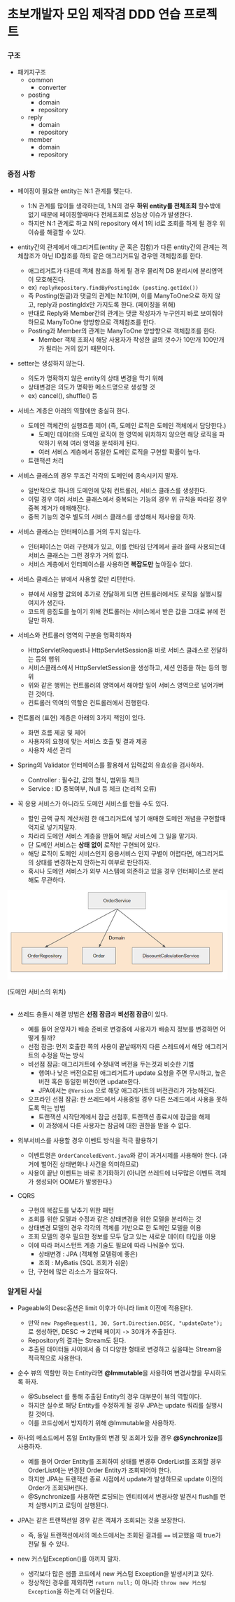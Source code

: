 # 초보개발자 모임 제작겸 DDD 연습 프로젝트
### 구조
* 패키지구조
  - common
    - converter
  - posting
    - domain
    - repository
  - reply
    - domain
    - repository
  - member
    - domain
    - repository


### 중점 사항
* 페이징이 필요한 entity는 N:1 관계를 맺는다.
  - 1:N 관계를 많이들 생각하는데, 1:N의 경우 **하위 entity를 전체조회** 할수밖에 없기 때문에 페이징할때마다 전체조회로 성능상 이슈가 발생한다.
  - 하지만 N:1 관계로 하고 N의 repository 에서 1의 id로 조회를 하게 될 경우 위 이슈를 해결할 수 있다.

* entity간의 관계에서 애그리거트(entity 군 혹은 집합)가 다른 entity간의 관계는 객체참조가 아닌 ID참조를 하되 같은 애그리거트일 경우엔 객체참조를 한다.
  - 애그리거트가 다른데 객체 참조를 하게 될 경우 물리적 DB 분리시에 분리영역이 모호해진다. 
  - ex) ```replyRepository.findByPostingIdx (posting.getIdx())``` 
  - 즉 Posting(원글)과 댓글의 관계는 N:1이며, 이를 ManyToOne으로 하지 않고, reply과 postingIdx만 가지도록 한다. (페이징을 위해)
  - 반대로 Reply와 Member간의 관계는 댓글 작성자가 누구인지 바로 보여줘야 하므로 ManyToOne 양방향으로 객체참조를 한다.
  - Posting과 Member의 관계는 ManyToOne 양방향으로 객체참조를 한다.
    - Member 객체 조회시 해당 사용자가 작성한 글의 갯수가 10만개 100만개가 될리는 거의 없기 때문이다.
    
* setter는 생성하지 않는다.
  - 의도가 명확하지 않은 entity의 상태 변경을 막기 위해
  - 상태변경은 의도가 명확한 메소드명으로 생성할 것
  - ex) cancel(), shuffle() 등

* 서비스 계층은 아래의 역할에만 충실히 한다.
  - 도메인 객체간의 실행흐름 제어 (즉, 도메인 로직은 도메인 객체에서 담당한다.)
    - 도메인 데이터와 도메인 로직이 한 영역에 위치하지 않으면 해당 로직을 파악하기 위해 여러 영역을 분석하게 된다.
    - 여러 서비스 계층에서 동일한 도메인 로직을 구현할 확률이 높다.
  - 트랜잭션 처리

* 서비스 클래스의 경우 무조건 각각의 도메인에 종속시키지 말자.
  - 일반적으로 하나의 도메인에 맞춰 컨트롤러, 서비스 클래스를 생성한다.
  - 이럴 경우 여러 서비스 클래스에서 중복되는 기능의 경우 위 규칙을 따라갈 경우 중복 제거가 애매해진다.
  - 중복 기능의 경우 별도의 서비스 클래스를 생성해서 재사용을 하자.

* 서비스 클래스는 인터페이스를 거의 두지 않는다.
  - 인터페이스는 여러 구현체가 있고, 이를 런타임 단계에서 골라 쓸때 사용되는데 서비스 클래스는 그런 경우가 거의 없다.
  - 서비스 계층에서 인터페이스를 사용하면 **복잡도만** 높아질수 있다.

* 서비스 클래스는 뷰에서 사용할 값만 리턴한다.
  - 뷰에서 사용할 값외에 추가로 전달하게 되면 컨트롤러에서도 로직을 실행시킬 여지가 생긴다.
  - 코드의 응집도를 높이기 위해 컨트롤러는 서비스에서 받은 값을 그대로 뷰에 전달만 하자.

* 서비스와 컨트롤러 영역의 구분을 명확히하자  
  - HttpServletRequest나 HttpServletSession을 바로 서비스 클래스로 전달하는 등의 행위
  - 서비스클래스에서 HttpServletSession을 생성하고, 세션 인증을 하는 등의 행위
  - 위와 같은 행위는 컨트롤러의 영역에서 해야할 일이 서비스 영역으로 넘어가버린 것이다.
  - 컨트롤러 역여의 역할은 컨트롤러에서 진행한다.

* 컨트롤러 (표현) 계층은 아래의 3가지 책임이 있다.
  - 화면 흐름 제공 및 제어
  - 사용자의 요청에 맞는 서비스 호출 및 결과 제공
  - 사용자 세션 관리

* Spring의 Validator 인터페이스를 활용해서 입력값의 유효성을 검사하자.
  - Controller : 필수값, 값의 형식, 범위등 체크 
  - Service : ID 중복여부, Null 등 체크 (논리적 오류)

* 꼭 응용 서비스가 아니라도 도메인 서비스를 만들 수도 있다.
  - 할인 금액 규칙 계산처럼 한 애그리거트에 넣기 애매한 도메인 개념을 구현할때 억지로 넣기지말자.
  - 차라리 도메인 서비스 계층을 만들어 해당 서비스에 그 일을 맡기자.
  - 단 도메인 서비스는 **상태 없이** 로직만 구현되어 있다.
  - 해당 로직이 도메인 서비스인지 응용서비스 인지 구별이 어렵다면, 애그리거트의 상태를 변경하는지 안하는지 여부로 판단하자.
  - 혹시나 도메인 서비스가 외부 시스템에 의존하고 있을 경우 인터페이스로 분리해도 무관하다.
  
![도메인서비스](./images/도메인서비스.png)

(도메인 서비스의 위치) <br/> <br/>

* 쓰레드 충돌시 해결 방법은 **선점 잠금**과 **비선점 잠금**이 있다.
  - 예를 들어 운영자가 배송 준비로 변경중에 사용자가 배송지 정보를 변경하면 어떻게 될까?
  - 선점 잠금: 먼저 호출한 쪽의 사용이 끝날때까지 다른 스레드에서 해당 애그리거트의 수정을 막는 방식
  - 비선점 잠금: 애그리거트에 수정내역 버전을 두는것과 비슷한 기법
    - 행여나 낮은 버전으로된 애그리거트가 update 요청을 주면 무시하고, 높은버전 혹은 동일한 버전이면 update한다.
    - JPA에서는 ```@Version``` 으로 해당 애그리거트의 버전관리가 가능해진다.
  - 오프라인 선점 잠금: 한 쓰레드에서 사용중일 경우 다른 쓰레드에서 사용을 못하도록 막는 방법
    - 트랜잭션 시작단계에서 잠금 선점후, 트랜잭션 종료시에 잠금을 해제
    - 이 과정에서 다른 사용자는 잠금에 대한 권한을 받을 수 없다.
    
* 외부서비스를 사용할 경우 이벤트 방식을 적극 활용하기
  - 이벤트명은 ```OrderCanceledEvent.java```와 같이 과거시제를 사용해야 한다. (과거에 벌어진 상태변화나 사건을 의미하므로) 
  - 사용이 끝난 이벤트는 바로 초기화하기 (아니면 쓰레드에 너무많은 이벤트 객체가 생성되어 OOME가 발생한다.)

* CQRS 
  - 구현의 복잡도를 낮추기 위한 패턴
  - 조회를 위한 모델과 수정과 같은 상태변경을 위한 모델을 분리하는 것
  - 상태변경 모델의 경우 각각의 객체를 기반으로 한 도메인 모델을 이용
  - 조회 모델의 경우 필요한 정보를 모두 담고 있는 새로운 데이터 타입을 이용
  - 이에 따라 퍼시스턴트 계층 기술도 필요에 따라 나눠쓸수 있다.
    - 상태변경 : JPA (객체형 모델링에 좋은)
    - 조회 : MyBatis (SQL 조회가 쉬운)
  - 단, 구현에 많은 리소스가 필요하다.
  
  
### 알게된 사실
* Pageable의 Desc옵션은 limit 이후가 아니라 limit 이전에 적용된다.
  - 만약 ```new PageRequest(1, 30, Sort.Direction.DESC, "updateDate");``` 로 생성하면, DESC -> 2번째 페이지 -> 30개가 추출된다.
  - Repository의 결과는 Stream도 된다.
  - 추출된 데이터들 사이에서 좀 더 다양한 형태로 변경하고 싶을때는 Stream을 적극적으로 사용한다.

* 순수 뷰의 역할만 하는 Entity라면 **@Immutable**을 사용하여 변경사항을 무시하도록 하자.
  - @Subselect 를 통해 추출된 Entity의 경우 대부분이 뷰의 역할이다.
  - 하지만 실수로 해당 Entity를 수정하게 될 경우 JPA는 update 쿼리를 실행시킬 것이다.
  - 이를 코드상에서 방지하기 위해 @Immutable을 사용하자.

* 하나의 메소드에서 동일 Entity들의 변경 및 조회가 있을 경우 **@Synchronize**를 사용하자.
  - 예를 들어 Order Entity를 조회하여 상태를 변경후 OrderList를 조회할 경우 OrderList에는 변경된 Order Entity가 조회되어야 한다.
  - 하지만 JPA는 트랜잭션 종료 시점에서 update가 발생하므로 update 이전의 Order가 조회되버린다.
  - @Synchronize를 사용하면 로딩되는 엔티티에서 변경사항 발견시 flush를 먼저 실행시키고 로딩이 실행된다.

* JPA는 같은 트랜잭션일 경우 같은 객체가 조회되는 것을 보장한다.
  - 즉, 동일 트랜잭션에서의 메소드에서는 조회된 결과를 ```==``` 비교했을 때 true가 전달 될 수 있다.

* new 커스텀Exception()를 아끼지 말자.
  - 생각보다 많은 샘플 코드에서 new 커스텀 Exception을 발생시키고 있다.
  - 정상적인 경우를 제외하면 ```return null;``` 이 아니라 ```throw new 커스텀Exception```을 하는게 더 어울린다.